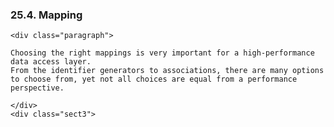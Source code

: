  ### 25.4. Mapping

    <div class="paragraph">

    Choosing the right mappings is very important for a high-performance data access layer.
    From the identifier generators to associations, there are many options to choose from, yet not all choices are equal from a performance perspective.

    </div>
    <div class="sect3">
